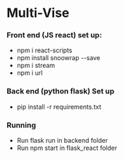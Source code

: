 # Multi-Vise

### Front end (JS react) set up:

- npm i react-scripts
- npm install snoowrap --save
- npm i stream
- npm i url


### Back end (python flask) Set up
- pip install -r requirements.txt

### Running
- Run flask run in backend folder
- Run npm start in flask_react folder
